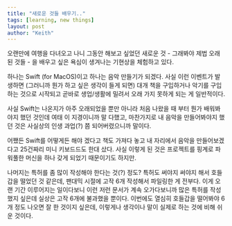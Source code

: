 ```yaml
---
title: "새로운 것들 배우기.."
tags: [learning, new things]
layout: post
author: "Keith"
---
```


오랜만에 여행을 다녀오고 나니 그동안 해보고 싶었던 새로운 것 - 그래봐야 제법 오래된 것들 - 을 배우고 싶은 욕심이 생겨나는 기현상을 체험하고 있다.

하나는 Swift (for MacOS)이고 하나는 음악 만들기가 되겠다. 사실 이런 이벤트가 발생하면 (그러니까 뭔가 하고 싶은 생각이 들게 되면) 대개 책을 구입하거나 악기를 구입하는 것으로 시작되고 곧바로 생업/생활에 밀려서 오래 가지 못하게 되는 게 일반적이다.

사실 Swift는 나온지가 아주 오래되었을 뿐만 아니라 처음 나왔을 때 부터 뭔가 배워봐야지 했던 것인데 여태 이 지경이니까 말 다했고, 마찬가지로 내 음악을 만들어봐야지 했던 것은 사실상의 인생 과업(?) 쯤 되어버렸으니까 말이다.

어쨌든 Swift를 어떻게든 해야 겠다고 책도 가져다 놓고 내 자리에서 음악을 만들어보겠다고 25건짜리 미니 키보드드도 한대 샀다. 사실 이렇게 된 것은 프로젝트를 핑계로 파워풀한 머신을 하나 갖게 되었기 때문이기도 하지만.

나머지는 특허를 좀 많이 작성해야 한다는 것(?) 정도? 특허도 써야지 써야지 해서 호들갑을 떨었던 것 같은데, 팬대믹 시절에 고작 6개 작성해서 파일링한 게 전부다. 이게 오랜 기간 이루어지는 일이다보니 이런 저런 문서가 계속 오가다보니까 많은 특허를 작성했지 싶은데 실상은 고작 6개에 불과했을 뿐이다. 이번에도 열심히 호들갑을 떨어봐야 6개 정도 나오면 잘 한 것이지 싶은데, 이렇게나 생각이나 말이 실제로 하는 것에 비해 쉬운 것이다.